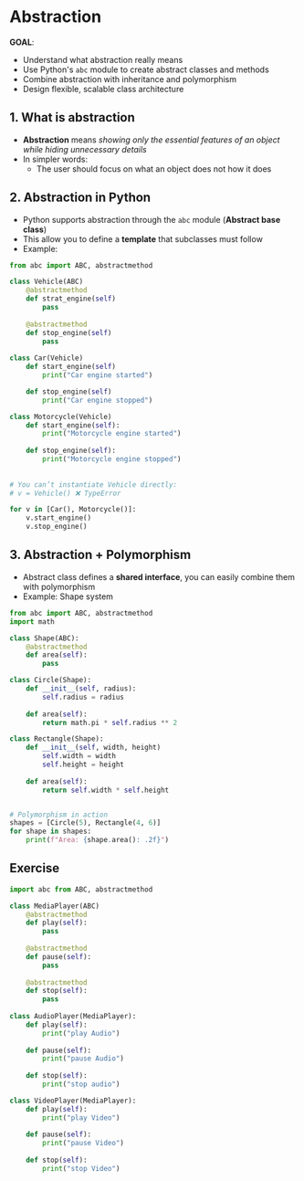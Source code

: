 # Abstraction 

**GOAL**:
- Understand what abstraction really means
- Use Python's `abc` module to create abstract classes and methods 
- Combine abstraction with inheritance and polymorphism
- Design flexible, scalable class architecture
## 1. What is abstraction

- **Abstraction** means *showing only the essential features of an object while hiding unnecessary details*
- In simpler words: 
	- The user should focus on what an object does not how it does 
## 2. Abstraction in Python

- Python supports abstraction through the `abc` module (**Abstract base class**)
- This allow you to define a **template** that subclasses must follow
- Example:
```python
from abc import ABC, abstractmethod

class Vehicle(ABC)
	@abstractmethod
	def strat_engine(self)
		pass
	
	@abstractmethod
	def stop_engine(self)
		pass
		
class Car(Vehicle)
	def start_engine(self)
		print("Car engine started")

	def stop_engine(self)
		print("Car engine stopped")

class Motorcycle(Vehicle)
	def start_engine(self):
		print("Motorcycle engine started")
	
	def stop_engine(self):
		print("Motorcycle engine stopped")
		
		
# You can’t instantiate Vehicle directly:
# v = Vehicle() ❌ TypeError

for v in [Car(), Motorcycle()]:
    v.start_engine()
    v.stop_engine()
```

## 3.  Abstraction + Polymorphism

- Abstract class defines a **shared interface**, you can easily combine them with polymorphism
- Example: Shape system
```python
from abc import ABC, abstractmethod
import math

class Shape(ABC):
	@abstractmethod
	def area(self):
		pass

class Circle(Shape):
	def __init__(self, radius):
		self.radius = radius
	
	def area(self):
		return math.pi * self.radius ** 2

class Rectangle(Shape):
	def __init__(self, width, height)
		self.width = width
		self.height = height
		
	def area(self):
		return self.width * self.height


# Polymorphism in action
shapes = [Circle(5), Rectangle(4, 6)]
for shape in shapes:
	print(f"Area: {shape.area(): .2f}")
```

## Exercise

```python
import abc from ABC, abstractmethod

class MediaPlayer(ABC)
	@abstractmethod
	def play(self):
		pass
	
	@abstractmethod
	def pause(self):
		pass
		
	@abstractmethod
	def stop(self):
		pass
	
class AudioPlayer(MediaPlayer):
	def play(self):
		print("play Audio")
		
	def pause(self):
		print("pause Audio")
	
	def stop(self):
		print("stop audio")

class VideoPlayer(MediaPlayer):
	def play(self):
		print("play Video")
	
	def pause(self):
		print("pause Video")
	
	def stop(self):
		print("stop Video")
```